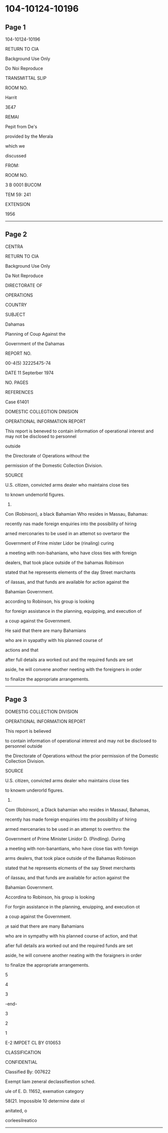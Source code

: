 # 104-10124-10196

## Page 1

104-10124-10196

RETURN TO CIA

Background Use Only

Do Noi Reproduce

TRANSMITTAL SLIP

ROOM NO.

Harrit

3E47

REMAI

Pepit from De's

provided by the Merala

which we

discussed

FROM:

ROOM NO.

3 B 0001 BUCOM

TEM 59: 241

EXTENSION

1956

---

## Page 2

CENTRA

RETURN TO CIA

Background Use Only

Da Not Reproduce

DIRECTORATE OF

OPERATIONS

COUNTRY

SUBJECT

Dahamas

Planning of Coup Against the

Government of the Dahamas

REPORT NO.

00-4(5) 32225475-74

DATE 11 Septerber 1974

NO. PAGES

REFERENCES

Case 61401

DOMESTIC COLLEGTION DINISION

OPERATIONAL INFORMATION REPORT

This report is beneved to contain information of operational interest and may not be disclosed to personnel

outside

the Directorate o! Operations without the

permission of the Domestic Collection Division.

SOURCE

U.S. citizen, convicted arms dealer who maintains close ties

to known undemorld figures.

1.

Con (Robinson), a black Bahamian Who resides in Massau, Bahamas:

recently nas made foreign enquiries into the possibility of hiring

arned merconaries to be used in an attemot so overtaror the

Government of Frine mister Lidor be (rinaling) curing

a meeting with non-bahanians, who have closs ties with foreign

dealers, that took place outside of the bahamas Robinson

stated that he represents elements of the day Street marchants

of ilassas, and that funds are available for action against the

Bahamian Government.

according to Robinson, his group is looking

for foreign assistance in the planning, equipping, and execution of

a coup against the Government.

He said that there are many Bahamians

who are in syapathy with his planned course of

actions and that

after full details ara worked out and the required funds are set

aside, he will convene another neeting with the foreigners in order

to finalize the appropriate arrangements.

---

## Page 3

DOMESTIG COLLECTION DIVISION

OPERATIGNAL INFORMATION REPORT

This report is believed

to contain information of operational interest and may not be disclosed to personnel outside

the Directorate of Operations without the prior permission of the Domestic Collection Division.

SOURCE

U.S. citizen, convicted arms dealer who maintains close ties

to knowm underorld figures.

1.

Com (Robinson), a Dlack bahamian who resides in Massaul, Bahamas,

recently has made foreign enquiries into the possibility of hiring

armed mercenaries to be used in an attempt to overthro: the

Government of Prime Minister Linidor D. (Pindling). During

a meeting with non-banantians, who have close tias with foreign

arms dealers, that took place outside of the Bahamas Robinson

stated that he represents elcments of the say Street merchants

of ilassau, and that funds are available for action against the

Bahamian Government.

Accordina to Robinson, his group is looking

For forgin assistance in the planning, enuipping, and execution ot

a coup against the Government.

¡e said that there are many Bahamians

who are in sympathy with his planned course of action, and that

afier full details ara worked out and the required funds are set

aside, he will convene another neating with the foraigners in order

to finalize the appropriate arrangements.

5

4

3

-end-

3

2

1

E-2 IMPDET CL BY 010653

CLASSIFICATION

CONFIDENTIAL

Classified By: 007622

Exempt liam zeneral declassifiestion sched.

ule of E. D. 11652, exemation category

58(21. Impossible 10 determine date ol

anitated, o

corleesilreatico

---


